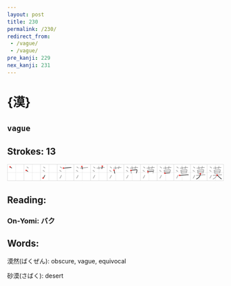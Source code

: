 ```yaml
---
layout: post
title: 230
permalink: /230/
redirect_from:
 - /vague/
 - /vague/
pre_kanji: 229
nex_kanji: 231
---
```


# {漠}

## `vague`

## Strokes: 13

<div class="stroke"><img src="../images/E6BCA0.png" /></div>

## Reading:

### On-Yomi: バク

## Words:

漠然(ばくぜん): obscure, vague, equivocal

砂漠(さばく): desert
